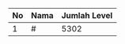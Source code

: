 | No | Nama            | Jumlah Level |
|----|-----------------|--------------|
| 1  | #    |    5302        |
